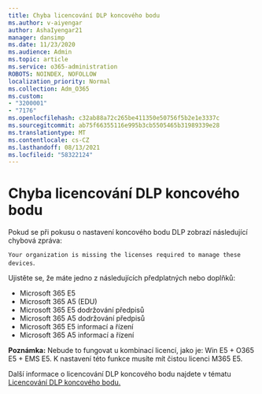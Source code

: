 ```yaml
---
title: Chyba licencování DLP koncového bodu
ms.author: v-aiyengar
author: AshaIyengar21
manager: dansimp
ms.date: 11/23/2020
ms.audience: Admin
ms.topic: article
ms.service: o365-administration
ROBOTS: NOINDEX, NOFOLLOW
localization_priority: Normal
ms.collection: Adm_O365
ms.custom:
- "3200001"
- "7176"
ms.openlocfilehash: c32ab88a72c265be411350e50756f5b2e1e3337c
ms.sourcegitcommit: ab75f66355116e995b3cb5505465b31989339e28
ms.translationtype: MT
ms.contentlocale: cs-CZ
ms.lasthandoff: 08/13/2021
ms.locfileid: "58322124"
---
```

# <a name="endpoint-dlp-licensing-error"></a>Chyba licencování DLP koncového bodu

Pokud se při pokusu o nastavení koncového bodu DLP zobrazí následující chybová zpráva:

`Your organization is missing the licenses required to manage these devices`.

Ujistěte se, že máte jedno z následujících předplatných nebo doplňků:

- Microsoft 365 E5
- Microsoft 365 A5 (EDU)
- Microsoft 365 E5 dodržování předpisů
- Microsoft 365 A5 dodržování předpisů
- Microsoft 365 E5 informací a řízení
- Microsoft 365 A5 informací a řízení

**Poznámka:** Nebude to fungovat u kombinací licencí, jako je: Win E5 + O365 E5 + EMS E5. K nastavení této funkce musíte mít čistou licenci M365 E5.

Další informace o licencování DLP koncového bodu najdete v tématu [Licencování DLP koncového bodu.](https://docs.microsoft.com/microsoft-365/compliance/endpoint-dlp-getting-started#onboarding-devices-into-device-management)
